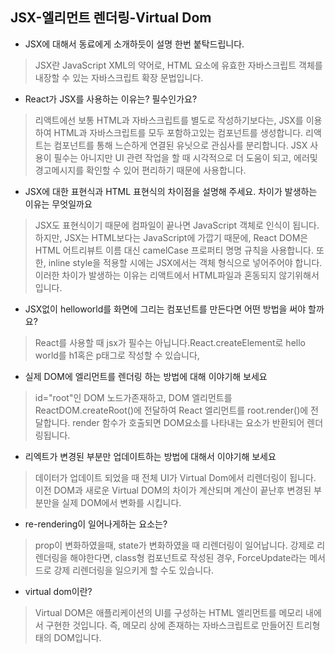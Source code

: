 ## JSX-엘리먼트 렌더링-Virtual Dom

- JSX에 대해서 동료에게 소개하듯이 설명 한번 붙탁드립니다.
> JSX란 JavaScript XML의 약어로, HTML 요소에 유효한 자바스크립트 객체를 내장할 수 있는 자바스크립트 확장 문법입니다.

- React가 JSX를 사용하는 이유는? 필수인가요?
> 리액트에선 보통 HTML과 자바스크립트를 별도로 작성하기보다는, JSX를 이용하여 HTML과 자바스크립트를 모두 포함하고있는 컴포넌트를 생성합니다. 리액트는 컴포넌트를 통해 느슨하게 연결된 유닛으로 관심사를 분리합니다. JSX 사용이 필수는 아니지만 UI 관련 작업을 할 때 시각적으로 더 도움이 되고, 에러및 경고메시지를 확인할 수 있어 편리하기 때문에 사용합니다. 

- JSX에 대한 표현식과 HTML 표현식의 차이점을 설명해 주세요. 차이가 발생하는 이유는 무엇일까요
> JSX도 표현식이기 때문에 컴파일이 끝나면 JavaScript 객체로 인식이 됩니다. 하지만, JSX는 HTML보다는 JavaScript에 가깝기 때문에, React DOM은 HTML 어트리뷰트 이름 대신 camelCase 프로퍼티 명명 규칙을 사용합니다. 또한, inline style을 적용할 시에는 JSX에서는 객체 형식으로 넣어주어야 합니다. 이러한 차이가 발생하는 이유는 리액트에서 HTML파일과 혼동되지 않기위해서 입니다.

- JSX없이 helloworld를 화면에 그리는 컴포넌트를 만든다면 어떤 방법을 써야 할까요?
> React를 사용할 때 jsx가 필수는 아닙니다.React.createElement로 hello world를 h1혹은 p태그로 작성할 수 있습니다,

- 실제 DOM에 엘리먼트를 렌더링 하는 방법에 대해 이야기해 보세요
> id="root"인 DOM 노드가존재하고, DOM 엘리먼트를 ReactDOM.createRoot()에 전달하여 React 엘리먼트를 root.render()에 전달합니다. render 함수가 호출되면 DOM요소를 나타내는 요소가 반환되어 렌더링됩니다. 

- 리엑트가 변경된 부분만 업데이트하는 방법에 대해서 이야기해 보세요
> 데이터가 업데이트 되었을 때 전체 UI가 Virtual Dom에서 리렌더링이 됩니다. 이전 DOM과 새로운 Virtual DOM의 차이가 계산되며 계산이 끝난후 변경된 부분만을 실제 DOM에서 변화를 시킵니다. 

- re-rendering이 일어나게하는 요소는?
> prop이 변화하였을때, state가 변화하였을 때 리렌더링이 일어납니다. 강제로 리렌더링을 해야한다면, class형 컴포넌트로 작성된 경우, ForceUpdate라는 메서드로 강제 리렌더링을 일으키게 할 수도 있습니다. 

- virtual dom이란?
> Virtual DOM은 애플리케이션의 UI를 구성하는 HTML 엘리먼트를 메모리 내에서 구현한 것입니다. 즉, 메모리 상에 존재하는 자바스크립트로 만들어진 트리형태의 DOM입니다. 